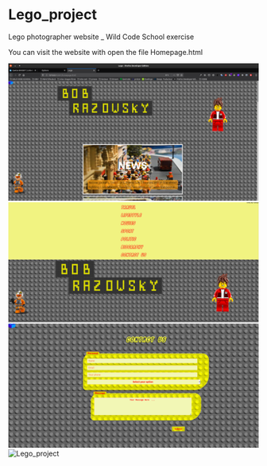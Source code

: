 # Lego_project
Lego photographer website _ Wild Code School exercise

You can visit the website with open the file Homepage.html

![Lego_project](./1.png)
![Lego_project](./2.png)
![Lego_project](./3.png)
![Lego_project](.4.png)
